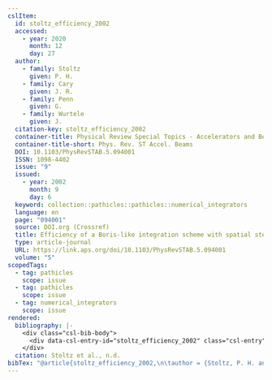 ```yaml
---
cslItem:
  id: stoltz_efficiency_2002
  accessed:
    - year: 2020
      month: 12
      day: 27
  author:
    - family: Stoltz
      given: P. H.
    - family: Cary
      given: J. R.
    - family: Penn
      given: G.
    - family: Wurtele
      given: J.
  citation-key: stoltz_efficiency_2002
  container-title: Physical Review Special Topics - Accelerators and Beams
  container-title-short: Phys. Rev. ST Accel. Beams
  DOI: 10.1103/PhysRevSTAB.5.094001
  ISSN: 1098-4402
  issue: "9"
  issued:
    - year: 2002
      month: 9
      day: 6
  keyword: collection::pathicles::pathicles::numerical_integrators
  language: en
  page: "094001"
  source: DOI.org (Crossref)
  title: Efficiency of a Boris-like integration scheme with spatial stepping
  type: article-journal
  URL: https://link.aps.org/doi/10.1103/PhysRevSTAB.5.094001
  volume: "5"
scopedTags:
  - tag: pathicles
    scope: issue
  - tag: pathicles
    scope: issue
  - tag: numerical_integrators
    scope: issue
rendered:
  bibliography: |-
    <div class="csl-bib-body">
      <div data-csl-entry-id="stoltz_efficiency_2002" class="csl-entry">Stoltz, P. H., Cary, J. R., Penn, G., &#38; Wurtele, J. n.d.. Efficiency of a Boris-like integration scheme with spatial stepping. <i>Physical Review Special Topics - Accelerators and Beams</i>, <i>5</i>(9), 094001. https://doi.org/10.1103/PhysRevSTAB.5.094001</div>
    </div>
  citation: Stoltz et al., n.d.
bibTex: "@article{stoltz_efficiency_2002,\n\tauthor = {Stoltz, P. H. and Cary, J. R. and Penn, G. and Wurtele, J.},\n\tjournal = {Physical Review Special Topics - Accelerators and Beams},\n\tnumber = {9},\n\tpages = {094001},\n\ttitle = {Efficiency of a {Boris}-like integration scheme with spatial stepping},\n\thowpublished = {https://link.aps.org/doi/10.1103/PhysRevSTAB.5.094001},\n\tvolume = {5},\n}\n\n"
---
```

